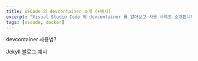 ```yaml
---
title: VSCode 의 devcontainer 소개 (+예시)
excerpt: "Visual Studio Code 의 devcontainer 를 알아보고 사용 사례도 소개합니다."
tags: [vscode, docker]
---
```


devcontainer 사용법?

Jekyll 블로그 예시
